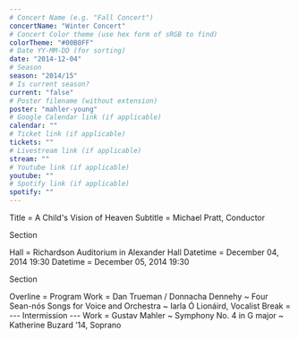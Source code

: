 ```yaml
---
# Concert Name (e.g. "Fall Concert")
concertName: "Winter Concert"
# Concert Color theme (use hex form of sRGB to find)
colorTheme: "#00B0FF"
# Date YY-MM-DD (for sorting)
date: "2014-12-04"
# Season
season: "2014/15"
# Is current season?
current: "false"
# Poster filename (without extension)
poster: "mahler-young"
# Google Calendar link (if applicable)
calendar: ""
# Ticket link (if applicable)
tickets: ""
# Livestream link (if applicable)
stream: ""
# Youtube link (if applicable)
youtube: ""
# Spotify link (if applicable)
spotify: ""
---
```

Title = A Child's Vision of Heaven
Subtitle = Michael Pratt, Conductor

Section

Hall = Richardson Auditorium in Alexander Hall
Datetime = December 04, 2014 19:30
Datetime = December 05, 2014 19:30

Section

Overline = Program
Work = Dan Trueman / Donnacha Dennehy ~ Four Sean-nós Songs for Voice and Orchestra ~ Iarla Ó Lionáird, Vocalist
Break = --- Intermission ---
Work = Gustav Mahler ~ Symphony No. 4 in G major ~ Katherine Buzard ’14, Soprano
